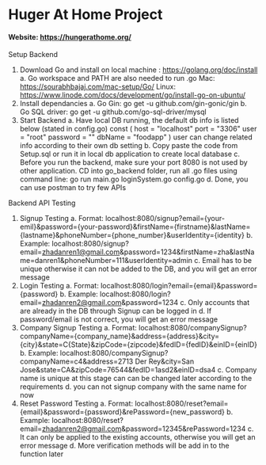 # Huger At Home Project

#### Website: https://hungerathome.org/

Setup Backend
1. Download Go and install on local machine : https://golang.org/doc/install
	a. Go workspace and PATH are also needed to run .go
		Mac: https://sourabhbajaj.com/mac-setup/Go/
		Linux: https://www.linode.com/docs/development/go/install-go-on-ubuntu/
2. Install dependancies
	a. Go Gin: go get -u github.com/gin-gonic/gin
	b. Go SQL driver: go get -u github.com/go-sql-driver/mysql
3. Start Backend
	a. Have local DB running, the default db info is listed below (stated in config.go)
		const (
			host     = "localhost"
			port     = "3306"
			user     = "root"
			password = ""
			dbName   = "foodapp"
		)
		user can change related info according to their own db setting
	b. Copy paste the code from Setup.sql or run it in local db application to create local database
	c. Before you run the backend, make sure your port 8080 is not used by other application. CD into go_backend folder, run all .go files using command line: go run main.go loginSystem.go config.go
	d. Done, you can use postman to try few APIs

Backend API Testing
1. Signup Testing
	a. Format: localhost:8080/signup?email={your-emil}&password={your-password}&firstName={firstname}&lastName={lastname}&phoneNumber={phone_number}&userIdentity={identity}
	b. Example: localhost:8080/signup?email=zhadanren1@gmail.com&password=1234&firstName=zha&lastName=danren1&phoneNumber=111&userIdentity=admin
	c. Email has to be unique otherwise it can not be added to the DB, and you will get an error message
2. Login Testing
	a. Format: localhost:8080/login?email={email}&password={password}
	b. Example: localhost:8080/login?email=zhadanren2@gmail.com&password=1234
	c. Only accounts that are already in the DB through Signup can be logged in
	d. If password/email is not correct, you will get an error message
3. Company Signup Testing
	a. Format: localhost:8080/companySignup?companyName={company_name}&address={address}&city={city}&state=C{State}&zipCode={zipcode}&fedID={fedID}&einID={einID}
	b. Example: localhost:8080/companySignup?companyName=c4&address=2713 Der Rey&city=San Jose&state=CA&zipCode=76544&fedID=1asd2&einID=dsa4
	c. Company name is unique at this stage can can be changed later according to the requirements
	d. you can not signup company with the same name for now 
4. Reset Password Testing
	a. Format: localhost:8080/reset?email={email}&password={password}&rePassword={new_password}
	b. Example: localhost:8080/reset?email=zhadanren2@gmail.com&password=12345&rePassword=1234
	c. It can only be applied to the existing accounts, otherwise you will get an error message
	d. More verification methods will be add in to the function later